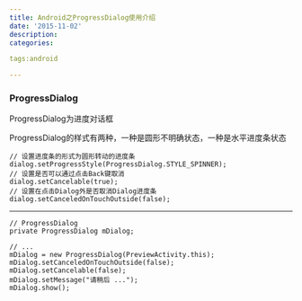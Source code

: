 ```yaml
---
title: Android之ProgressDialog使用介绍
date: '2015-11-02'
description:
categories:

tags:android

---
```


>

### ProgressDialog

>

ProgressDialog为进度对话框

>

ProgressDialog的样式有两种，一种是圆形不明确状态，一种是水平进度条状态

>

	// 设置进度条的形式为圆形转动的进度条
	dialog.setProgressStyle(ProgressDialog.STYLE_SPINNER);
	// 设置是否可以通过点击Back键取消 
	dialog.setCancelable(true);
	// 设置在点击Dialog外是否取消Dialog进度条
	dialog.setCanceledOnTouchOutside(false);

>

---

>

	// ProgressDialog
	private ProgressDialog mDialog;

	// ...
	mDialog = new ProgressDialog(PreviewActivity.this);
	mDialog.setCanceledOnTouchOutside(false);
	mDialog.setCancelable(false);
	mDialog.setMessage("请稍后 ...");
	mDialog.show();

>

